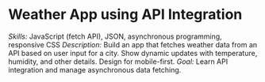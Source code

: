 # Weather App using API Integration
_Skills:_ JavaScript (fetch API), JSON, asynchronous programming, responsive CSS
_Description:_ Build an app that fetches weather data from an API based on user input for a city. Show dynamic updates with temperature, humidity, and other details. Design for mobile-first.
_Goal:_ Learn API integration and manage asynchronous data fetching.